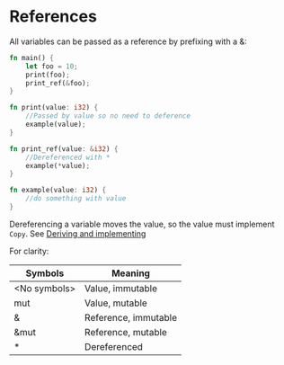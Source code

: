 # References

All variables can be passed as a reference by prefixing with a &:
```rust
fn main() {
	let foo = 10; 
	print(foo); 
	print_ref(&foo);
}

fn print(value: i32) { 
	//Passed by value so no need to deference
	example(value);
}

fn print_ref(value: &i32) {
	//Dereferenced with *
	example(*value); 
}

fn example(value: i32) {
	//do something with value
}
```

Dereferencing a variable moves the value, so the value must implement `Copy`. See [Deriving and implementing](./classes_deriving.md)

For clarity:

| Symbols | Meaning |
| - | - |
| \<No symbols> | Value, immutable |
| mut | Value, mutable |
| & | Reference, immutable |
| &mut | Reference, mutable |
| * | Dereferenced |
 
